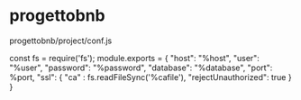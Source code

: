 # progettobnb
progettobnb/project/conf.js

const fs = require('fs');
module.exports = {
   "host": "%host",
   "user": "%user",
   "password": "%password",
   "database": "%database",
    "port": %port,
  "ssl": {
    "ca" : fs.readFileSync('%cafile'),
    "rejectUnauthorized": true
  }
}